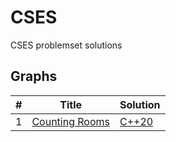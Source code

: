 CSES
======================

CSES problemset solutions

## Graphs

| # | Title | Solution | 
|---| ----- | -------- | 
| 1 | [Counting Rooms](https://cses.fi/problemset/task/1192) | [C++20](<graphs/Counting Rooms.cpp>)

